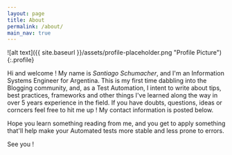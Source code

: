 ```yaml
---
layout: page
title: About
permalink: /about/
main_nav: true
---
```


![alt text]({{ site.baseurl }}/assets/profile-placeholder.png "Profile Picture"){:.profile}

Hi and welcome ! My name is <i>Santiago Schumacher</i>, and I'm an Information Systems Engineer for Argentina. 
This is my first time dabbling into the Blogging community, and, as a Test Automation, I intent to write about tips, best practices, frameworks and other things I've learned along the way in over 5 years experience in the field.
If you have doubts, questions, ideas or corncers feel free to hit me up ! My contact information is posted below.

Hope you learn something reading from me, and you get to apply something that'll help make your Automated tests more stable and less prone to errors.

See you !
